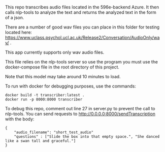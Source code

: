 This repo transcribes audio files located in the 596e-backend Azure. It then calls nlp-tools to 
analyze the text and returns the analyzed text in the form of a json.

There are a number of good wav files you can place in this folder for testing located here:
https://www.uclass.psychol.ucl.ac.uk/Release2/Conversation/AudioOnly/wav/
.

This app currently supports only wav audio files. 

This file relies on the nlp-tools server so use the program you must
use the docker-compose file in the root directory of this project.

Note that this model may take around 10 minutes to load.

To run with docker for debugging purposes, use the commands:
```
docker build -t transcriber:latest .
docker run -p 8000:8000 transcriber
```
To debug this repo, comment out line 27 in server.py to prevent the call to nlp-tools. 
You can send requests to http://0.0.0.0:8000/sendTranscription with the body:
```
{
    "audio_filename": "short_test_audio"
    "questions" : ["Slide the box into that empty space.", "She danced like a swan tall and graceful."]
}
```